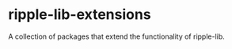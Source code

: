 ripple-lib-extensions
=====================

A collection of packages that extend the functionality of ripple-lib.

